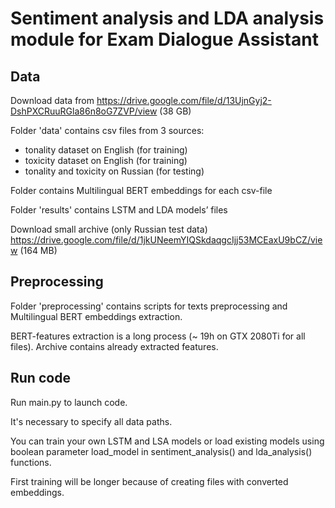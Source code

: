 # Sentiment analysis and LDA analysis module for Exam Dialogue Assistant

## Data
Download data from https://drive.google.com/file/d/13UjnGyj2-DshPXCRuuRGla86n8oG7ZVP/view (38 GB) 

Folder 'data' contains csv files from 3 sources:
- tonality dataset on English (for training)
- toxicity dataset on English (for training)
- tonality and toxicity on Russian (for testing)

Folder contains Multilingual BERT embeddings for each csv-file

Folder 'results' contains LSTM and LDA models’ files

Download small archive (only Russian test data) https://drive.google.com/file/d/1jkUNeemYIQSkdaqgcIjj53MCEaxU9bCZ/view (164 MB)

## Preprocessing
Folder 'preprocessing' contains scripts for texts preprocessing and Multilingual BERT embeddings extraction. 

BERT-features extraction is a long process (~ 19h on GTX 2080Ti for all files). Archive contains already extracted features.

## Run code
Run main.py to launch code.

It's necessary to specify all data paths. 

You can train your own LSTM and LSA models or load existing models using boolean parameter load_model in sentiment_analysis() and lda_analysis() functions. 

First training will be longer because of creating files with converted embeddings.
